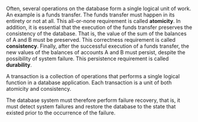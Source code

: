 Often, several operations on the database form a single logical unit of work. An example is a funds transfer. The funds transfer must happen in its entirety or not at all. This all-or-none requirement is called **atomicity**. In addition, it is essential that the execution of the funds transfer preserves the consistency of the database. That is, the value of the sum of the balances of A and B must be preserved. This correctness requirement is called **consistency**. Finally, after the successful execution of a funds transfer, the new values of the balances of accounts A and B must persist, despite the possibility of system failure. This persistence requirement is called **durability**.

A transaction is a collection of operations that performs a single logical function in a database application. Each transaction is a unit of both atomicity and consistency.

The database system must therefore perform failure recovery, that is, it must detect system failures and restore the database to the state that existed prior to the occurrence of the failure.
